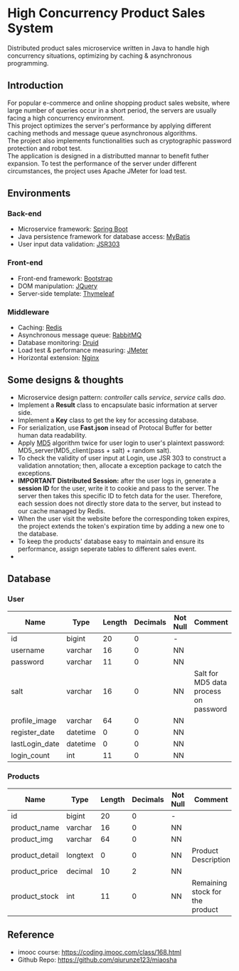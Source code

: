 # High Concurrency Product Sales System
Distributed product sales microservice written in Java to handle high concurrency situations, optimizing by caching & asynchronous programming.

## Introduction
For popular e-commerce and online shopping product sales website, where large number of queries occur in a short period, the servers are usually facing a high concurrency environment. <br/>
This project optimizes the server's performance by applying different caching methods and message queue asynchronous algorithms. <br/>
The project also implements functionalities such as cryptographic password protection and robot test. <br/>
The application is designed in a distributted mannar to benefit futher expansion.
To test the performance of the server under different circumstances, the project uses Apache JMeter for load test. <br/>


## Environments
### Back-end
* Microservice framework: [Spring Boot](https://spring.io)
* Java persistence framework for database access: [MyBatis](https://blog.mybatis.org)
* User input data validation: [JSR303](https://beanvalidation.org/1.0/spec/)

### Front-end
* Front-end framework: [Bootstrap](https://getbootstrap.com)
* DOM manipulation: [JQuery](https://jquery.com)
* Server-side template: [Thymeleaf](https://www.thymeleaf.org)

### Middleware
* Caching: [Redis](https://redis.io)
* Asynchronous message queue: [RabbitMQ](https://www.rabbitmq.com)
* Database monitoring: [Druid](https://druid.apache.org)
* Load test & performance measuring: [JMeter](https://jmeter.apache.org)
* Horizontal extension: [Nginx](https://www.nginx.com)


## Some designs & thoughts
* Microservice design pattern: *controller* calls *service*, *service* calls *dao*.
* Implement a **Result** class to encapsulate basic information at server side.
* Implement a **Key** class to get the key for accessing database.
* For serialization, use **Fast.json** insead of Protocal Buffer for better human data readability.
* Apply [MD5](https://en.wikipedia.org/wiki/MD5) algorithm twice for user login to user's plaintext password: MD5_server(MD5_client(pass + salt) + random salt).
* To check the validity of user input at Login, use JSR 303 to construct a validation annotation; then, allocate a exception package to catch the exceptions.
* **IMPORTANT** **Distributed Session:** after the user logs in, generate a **session ID** for the user, write it to cookie and pass to the server. The server then takes this specific ID to fetch data for the user. Therefore, each session does not directly store data to the server, but instead to our cache managed by Redis.
* When the user visit the website before the corresponding token expires, the project extends the token's expiration time by adding a new one to the database.
* To keep the products' database easy to maintain and ensure its performance, assign seperate tables to different sales event.
* 

## Database
### User
| Name | Type | Length | Decimals | Not Null | Comment |
| --- | --- | --- | --- | --- | --- |
| id | bigint | 20 | 0 | - |
| username | varchar | 16 | 0 | NN |
| password | varchar | 11 | 0 | NN |
| salt | varchar | 16 | 0 | NN | Salt for MD5 data process on password
| profile_image | varchar | 64 | 0 | NN |
| register_date | datetime | 0 | 0 | NN | 
| lastLogin_date | datetime | 0 | 0 | NN | 
| login_count | int | 11 | 0 | NN | 


### Products
| Name | Type | Length | Decimals | Not Null | Comment |
| --- | --- | --- | --- | --- | --- |
| id | bigint | 20 | 0 | - |
| product_name | varchar | 16 | 0 | NN |
| product_img | varchar | 64 | 0 | NN |
| product_detail | longtext | 0 | 0 | NN | Product Description
| product_price | decimal | 10 | 2 | NN |
| product_stock | int | 11 | 0 | NN | Remaining stock for the product

## Reference
* imooc course: https://coding.imooc.com/class/168.html
* Github Repo: https://github.com/qiurunze123/miaosha
